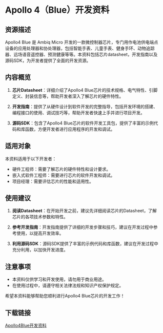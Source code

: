 # Apollo 4（Blue）开发资料

## 资源描述

Apollo4 Blue 是 Ambiq Micro 开发的一款微控制器芯片，专门用作电池供电端点设备的应用处理器和协处理器，包括智能手表、儿童手表、健身手环、动物追踪器、远场语音遥控器、预测健康等等。本资料包括芯片datasheet，开发指南以及源码SDK，为开发者提供了全面的开发资源。

## 内容概览

1. **芯片Datasheet**：详细介绍了Apollo4 Blue芯片的技术规格、电气特性、引脚定义、封装信息等，帮助开发者深入了解芯片的硬件特性。

2. **开发指南**：提供了从硬件设计到软件开发的完整指导，包括开发环境的搭建、编程接口的使用、调试技巧等，帮助开发者快速上手并进行项目开发。

3. **源码SDK**：包含了Apollo4 Blue芯片的软件开发工具包，提供了丰富的示例代码和库函数，方便开发者进行应用程序的开发和调试。

## 适用对象

本资料适用于以下开发者：

- 硬件工程师：需要了解芯片的硬件特性和设计要求。
- 嵌入式软件工程师：需要进行芯片的软件开发和调试。
- 项目经理：需要评估芯片的性能和适用性。

## 使用建议

1. **阅读Datasheet**：在开始开发之前，建议先详细阅读芯片的Datasheet，了解芯片的各项技术参数和特性。

2. **参考开发指南**：开发指南提供了详细的开发步骤和技巧，建议在开发过程中参考使用，以提高开发效率。

3. **利用源码SDK**：源码SDK提供了丰富的示例代码和库函数，建议在开发过程中充分利用，以加快开发进度。

## 注意事项

- 本资料仅供学习和开发使用，请勿用于商业用途。
- 在使用过程中，请遵守相关法律法规和知识产权保护规定。

希望本资料能够帮助您顺利进行Apollo4 Blue芯片的开发工作！

## 下载链接

[Apollo4Blue开发资料](https://pan.quark.cn/s/76891a83820a)